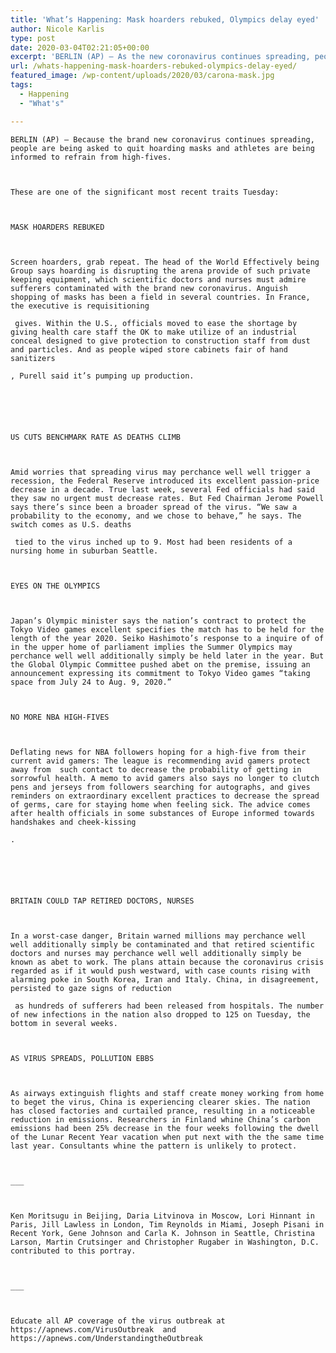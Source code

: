 ```yaml
---
title: 'What’s Happening: Mask hoarders rebuked, Olympics delay eyed'
author: Nicole Karlis
type: post
date: 2020-03-04T02:21:05+00:00
excerpt: 'BERLIN (AP) — As the new coronavirus continues spreading, people are being asked to stop hoarding masks and athletes are being advised to refrain from high-fives. These are some of the latest developments Tuesday:MASK HOARDERS REBUKEDMask hoarders, take note. The head of the World Health Organization says hoarding is disrupting the global supply of such&hellip;'
url: /whats-happening-mask-hoarders-rebuked-olympics-delay-eyed/
featured_image: /wp-content/uploads/2020/03/carona-mask.jpg
tags:
  - Happening
  - "What's"

---
```

  
    BERLIN (AP) — Because the brand new coronavirus continues spreading, people are being asked to quit hoarding masks and athletes are being informed to refrain from high-fives.
  
  
  
    These are one of the significant most recent traits Tuesday:
  
  
  
    MASK HOARDERS REBUKED
  
  
  
    Screen hoarders, grab repeat. The head of the World Effectively being Group says hoarding is disrupting the arena provide of such private keeping equipment, which scientific doctors and nurses must admire sufferers contaminated with the brand new coronavirus. Anguish shopping of masks has been a field in several countries. In France, the executive is requisitioning
    
     gives. Within the U.S., officials moved to ease the shortage by giving health care staff the OK to make utilize of an industrial conceal designed to give protection to construction staff from dust and particles. And as people wiped store cabinets fair of hand sanitizers
    
    , Purell said it’s pumping up production.
  
  
  
  
  
  
    US CUTS BENCHMARK RATE AS DEATHS CLIMB
  
  
  
    Amid worries that spreading virus may perchance well well trigger a recession, the Federal Reserve introduced its excellent passion-price decrease in a decade. True last week, several Fed officials had said they saw no urgent must decrease rates. But Fed Chairman Jerome Powell says there’s since been a broader spread of the virus. “We saw a probability to the economy, and we chose to behave,” he says. The switch comes as U.S. deaths
    
     tied to the virus inched up to 9. Most had been residents of a nursing home in suburban Seattle.
  
  
  
    EYES ON THE OLYMPICS
  
  
  
    Japan’s Olympic minister says the nation’s contract to protect the Tokyo Video games excellent specifies the match has to be held for the length of the year 2020. Seiko Hashimoto’s response to a inquire of of in the upper home of parliament implies the Summer Olympics may perchance well well additionally simply be held later in the year. But the Global Olympic Committee pushed abet on the premise, issuing an announcement expressing its commitment to Tokyo Video games “taking space from July 24 to Aug. 9, 2020.”
  
  
  
    NO MORE NBA HIGH-FIVES
  
  
  
    Deflating news for NBA followers hoping for a high-five from their current avid gamers: The league is recommending avid gamers protect away from  such contact to decrease the probability of getting in sorrowful health. A memo to avid gamers also says no longer to clutch pens and jerseys from followers searching for autographs, and gives reminders on extraordinary excellent practices to decrease the spread of germs, care for staying home when feeling sick. The advice comes after health officials in some substances of Europe informed towards handshakes and cheek-kissing
    
    .
  
  
  
  
  
  
    BRITAIN COULD TAP RETIRED DOCTORS, NURSES
  
  
  
    In a worst-case danger, Britain warned millions may perchance well well additionally simply be contaminated and that retired scientific doctors and nurses may perchance well well additionally simply be known as abet to work. The plans attain because the coronavirus crisis regarded as if it would push westward, with case counts rising with alarming poke in South Korea, Iran and Italy. China, in disagreement, persisted to gaze signs of reduction
    
     as hundreds of sufferers had been released from hospitals. The number of new infections in the nation also dropped to 125 on Tuesday, the bottom in several weeks.
  
  
  
    AS VIRUS SPREADS, POLLUTION EBBS
  
  
  
    As airways extinguish flights and staff create money working from home to beget the virus, China is experiencing clearer skies. The nation has closed factories and curtailed prance, resulting in a noticeable reduction in emissions. Researchers in Finland whine China’s carbon emissions had been 25% decrease in the four weeks following the dwell of the Lunar Recent Year vacation when put next with the the same time last year. Consultants whine the pattern is unlikely to protect.
  
  
  
    ___
  
  
  
    Ken Moritsugu in Beijing, Daria Litvinova in Moscow, Lori Hinnant in Paris, Jill Lawless in London, Tim Reynolds in Miami, Joseph Pisani in Recent York, Gene Johnson and Carla K. Johnson in Seattle, Christina Larson, Martin Crutsinger and Christopher Rugaber in Washington, D.C. contributed to this portray.
  
  
  
    ___
  
  
  
    Educate all AP coverage of the virus outbreak at https://apnews.com/VirusOutbreak  and https://apnews.com/UnderstandingtheOutbreak
  
